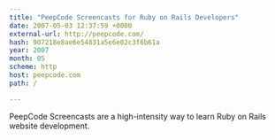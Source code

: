 ```yaml
---
title: "PeepCode Screencasts for Ruby on Rails Developers"
date: 2007-05-03 12:37:59 +0000
external-url: http://peepcode.com/
hash: 907218e8ae6e54831a5e6e02c3f6b61a
year: 2007
month: 05
scheme: http
host: peepcode.com
path: /

---
```


PeepCode Screencasts are a high-intensity way to learn Ruby on Rails website development.
